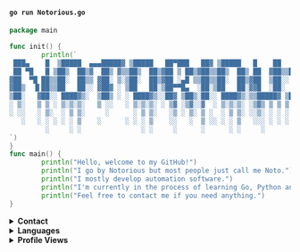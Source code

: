 #### `go run Notorious.go`

```go
package main

func init() {
        println(`	
 ███▄    █  ▒█████  ▄▄▄█████▓ ▒█████   ██▀███   ██▓ ▒█████   █    ██   ██████ 
 ██ ▀█   █ ▒██▒  ██▒▓  ██▒ ▓▒▒██▒  ██▒▓██ ▒ ██▒▓██▒▒██▒  ██▒ ██  ▓██▒▒██    ▒ 
▓██  ▀█ ██▒▒██░  ██▒▒ ▓██░ ▒░▒██░  ██▒▓██ ░▄█ ▒▒██▒▒██░  ██▒▓██  ▒██░░ ▓██▄   
▓██▒  ▐▌██▒▒██   ██░░ ▓██▓ ░ ▒██   ██░▒██▀▀█▄  ░██░▒██   ██░▓▓█  ░██░  ▒   ██▒
▒██░   ▓██░░ ████▓▒░  ▒██▒ ░ ░ ████▓▒░░██▓ ▒██▒░██░░ ████▓▒░▒▒█████▓ ▒██████▒▒
░ ▒░   ▒ ▒ ░ ▒░▒░▒░   ▒ ░░   ░ ▒░▒░▒░ ░ ▒▓ ░▒▓░░▓  ░ ▒░▒░▒░ ░▒▓▒ ▒ ▒ ▒ ▒▓▒ ▒ ░
░ ░░   ░ ▒░  ░ ▒ ▒░     ░      ░ ▒ ▒░   ░▒ ░ ▒░ ▒ ░  ░ ▒ ▒░ ░░▒░ ░ ░ ░ ░▒  ░ ░
   ░   ░ ░ ░ ░ ░ ▒    ░      ░ ░ ░ ▒    ░░   ░  ▒ ░░ ░ ░ ▒   ░░░ ░ ░ ░  ░  ░  
         ░     ░ ░               ░ ░     ░      ░      ░ ░     ░           ░  
`)
}
func main() {
        println("Hello, welcome to my GitHub!")
        println("I go by Notorious but most people just call me Noto.")
        println("I mostly develop automation software.")
        println("I'm currently in the process of learning Go, Python and JavaScript.")
        println("Feel free to contact me if you need anything.")
}
```
<details>
<summary><b>Contact</b></summary>
  <p>
    <ul>
      <li>💬 Discord: <a href="https://discordapp.com/users/749631553172406362">notorious#1337</a></li>
      <li>🐦 Twitter: <a href="https://twitter.com/vb6">@vb6</a></li>
      <li>🎵 Soundcloud: <a href="https://soundcloud.com/chmod">chmod</a></li>
      <li>🔑 Keybase: <a href="https://keybase.io/noto">noto</a></li>
      <li>✉️ Telegram: <a href="https://t.me/knowtorious">knowtorious</a></li>
      <li>☕ Buy me a Coffee: <a href="https://www.buymeacoffee.com/noto">noto</a></li>
    </ul>  
  </p>
</details>
<details>
<summary><b>Languages</b></summary>
  <p>
    <ul>
      <li>Python</li>
      <li>Go</li>
      <li>VB6</li>
      <li>JavaScript (Learning)</li>
    </ul>  
  </p>
</details>
<details>
  <summary><b>Profile Views</b></summary>
  <p>
   <img src="https://komarev.com/ghpvc/?username=noto-rious&color=D73A49">
  </p>
</details>

